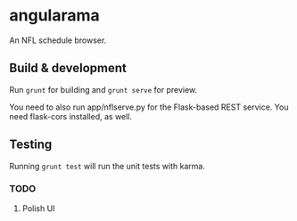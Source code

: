 # angularama

An NFL schedule browser.

## Build & development

Run `grunt` for building and `grunt serve` for preview.

You need to also run app/nflserve.py for the Flask-based REST service. You need flask-cors installed, as well.

## Testing

Running `grunt test` will run the unit tests with karma.

### TODO

1. Polish UI
